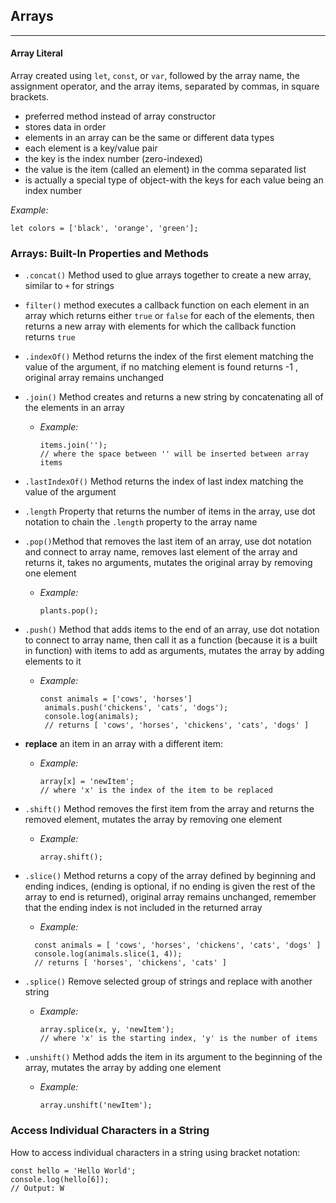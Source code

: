 ## **Arrays**
---

#### Array Literal
Array created using `let`, `const`, or `var`, followed by the array name, the assignment operator, and the array items, separated by commas, in square brackets.
 - preferred method instead of array constructor
 - stores data  in order
 - elements in an array can be the same or different data types
 - each element is a key/value pair
 - the key is the index number (zero-indexed)
 - the value is the item (called an element) in the comma separated list
 - is actually a special type of object-with the keys for each value being an index number

*Example:* 

 ```
 let colors = ['black', 'orange', 'green'];
 ```

### **Arrays: Built-In Properties and Methods**

- `.concat()`  Method used to glue arrays together to create a new array, similar to `+` for strings
- `filter()` method executes a callback function on each element in an array which returns either `true` or `false` for each of the elements, then returns a new array with elements for which the callback function returns `true`

- `.indexOf()` Method returns the index of the first element matching the value of the argument, if no matching element is found returns -1 , original array remains unchanged

- `.join()`  Method creates and returns a new string by concatenating all of the elements in an array
  - *Example:*
     ```
     items.join('');
     // where the space between '' will be inserted between array items
     ```

- `.lastIndexOf()` Method returns the index of last index matching the value of the argument

- `.length` Property that returns the number of items in the array, use dot notation to chain the `.length` property to the array name

- `.pop()`Method that removes the last item of an array, use dot notation and connect to array name, removes last element of the array and returns it, takes no arguments, mutates the original array by removing one element
  - *Example:* 

       ```
       plants.pop();
       ```

- `.push()` Method that adds items to the end of an array, use dot notation to connect to array name, then call it as a function (because it is a built in function) with items to add as arguments, mutates the array by adding elements to it
  - *Example:* 
    ```
    const animals = ['cows', 'horses']
     animals.push('chickens', 'cats', 'dogs');
     console.log(animals);
     // returns [ 'cows', 'horses', 'chickens', 'cats', 'dogs' ]
    ```
- **replace** an item in an array with a different item:

   - *Example:*
     ```
     array[x] = 'newItem';
     // where 'x' is the index of the item to be replaced
     ```

- `.shift()` Method removes the first item from the array and returns the removed element, mutates the array by removing one element
  - *Example:* 

       ```
       array.shift();
       ```
- `.slice()` Method returns a copy of the array defined by beginning and ending indices, (ending is optional, if no ending is given the rest of the array to end is returned), original array remains unchanged, remember that the ending index is not included in the returned array
  - *Example:* 
  ```
    const animals = [ 'cows', 'horses', 'chickens', 'cats', 'dogs' ]
    console.log(animals.slice(1, 4));
    // returns [ 'horses', 'chickens', 'cats' ]
   ```

- `.splice()` Remove selected group of strings and replace with another string
    - *Example:* 
      ```
      array.splice(x, y, 'newItem');
      // where 'x' is the starting index, 'y' is the number of items
      ```
- `.unshift()` Method adds the item in its argument to the beginning of the array, mutates the array by adding one element

  - *Example:*  
      
      ```
      array.unshift('newItem');
      ```


### **Access Individual Characters in a String**

How to access individual characters in a string using bracket notation:
```
const hello = 'Hello World';
console.log(hello[6]);
// Output: W
```
